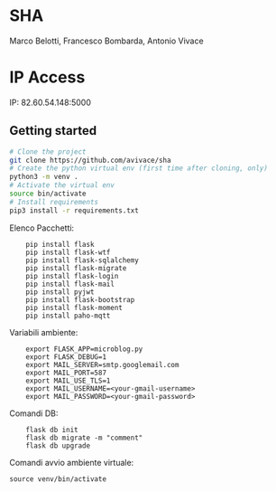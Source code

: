 # SHA

Marco Belotti, Francesco Bombarda, Antonio Vivace

# IP Access

IP: 82.60.54.148:5000

## Getting started

```bash
# Clone the project
git clone https://github.com/avivace/sha
# Create the python virtual env (first time after cloning, only)
python3 -m venv .
# Activate the virtual env
source bin/activate
# Install requirements
pip3 install -r requirements.txt
```


Elenco Pacchetti:

```
	pip install flask
	pip install flask-wtf
	pip install flask-sqlalchemy
	pip install flask-migrate
	pip install flask-login
	pip install flask-mail
	pip install pyjwt
	pip install flask-bootstrap
	pip install flask-moment
	pip install paho-mqtt
```

Variabili ambiente:

```
	export FLASK_APP=microblog.py
	export FLASK_DEBUG=1
	export MAIL_SERVER=smtp.googlemail.com
	export MAIL_PORT=587
	export MAIL_USE_TLS=1
	export MAIL_USERNAME=<your-gmail-username>
	export MAIL_PASSWORD=<your-gmail-password>
```

Comandi DB:

```
	flask db init
	flask db migrate -m "comment"
	flask db upgrade
```	

Comandi avvio ambiente virtuale:

```
source venv/bin/activate
```
